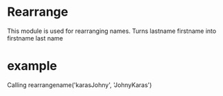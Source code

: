 Rearrange
========

This module is used for rearranging names.
Turns lastname firstname into firstname last name

# example 

Calling rearrangename('karasJohny', 'JohnyKaras')
